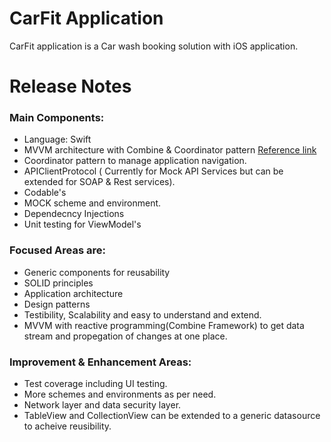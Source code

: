 # CarFit Application
 
 CarFit application is a Car wash booking solution with iOS application. 

# Release Notes 

### Main Components:
- Language: Swift
- MVVM architecture with Combine & Coordinator pattern [Reference link](https://developer.apple.com/documentation/combine)
- Coordinator pattern to manage application navigation.
- APIClientProtocol ( Currently for Mock API Services but can be extended for SOAP & Rest services).
- Codable's 
- MOCK scheme and environment.
- Dependecncy Injections
- Unit testing for ViewModel's

### Focused Areas are:

- Generic components for reusability
- SOLID principles
- Application architecture 
- Design patterns 
- Testibility, Scalability and easy to understand and extend. 
- MVVM with reactive programming(Combine Framework) to get data stream and propegation of changes at one place.

### Improvement & Enhancement Areas:

- Test coverage including UI testing. 
- More schemes and environments as per need.
- Network layer and data security layer.
- TableView and CollectionView can be extended to a generic datasource to acheive reusibility.


